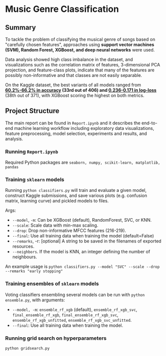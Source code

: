 # Music Genre Classification
## Summary
To tackle the problem of classifying the musical genre of songs based on "carefully chosen features", approaches using **support vector machines (SVM), Random Forest, XGBoost, and deep neural networks** were used.

Data analysis showed high class imbalance in the dataset, and visualizations such as the correlation matrix of features, 3-dimensional PCA projection, and feature-class plots, indicate that many of the features are possibly non-informative and that classes are not easily separable.

On the Kaggle dataset, the best variants of all models ranged from **[60.2%-66.2% in accuracy](https://kaggle.com/c/mlbp-data-analysis-challenge-accuracy-2018) (33rd out of 406) and [0.236-0.171 in log-loss](https://www.kaggle.com/c/mlbp-data-analysis-challenge-log-loss-2018)** (38th out of 371), with XGBoost scoring the highest on both metrics.

## Project Structure
The main report can be found in `Report.ipynb` and it describes the end-to-end machine learning workflow including exploratory data visualizations, feature preprocessing, model selection, experiments and results, and analysis.

###  Running `Report.ipynb`
Required Python packages are `seaborn, numpy, scikit-learn, matplotlib, pandas`

### Training `sklearn` models
Running `python classifiers.py` will train and evaluate a given model, construct Kaggle submissions, and save various plots (e.g. confusion matrix, learning curve) and pickled models to files.

Args:
* `--model`, `-m`: Can be XGBoost (default), RandomForest, SVC, or KNN.
* `--scale`: Scale data with min-max scaling.
* `--drop`: Drop non-informative MFCC features (216-219).
* `--final`: Use all training data when training the model (default=False)
* `--remarks`, -r: [optional] A string to be saved in the filenames of exported resources.
* `--neighbors`. If the model is KNN, an integer defining the number of neighbours.

An example usage is `python classifiers.py --model "SVC" --scale --drop --remarks "early stopping"`

### Training ensembles of `sklearn` models
Voting classifiers ensembling several models can be run with `python ensemble.py`, with arguments:
* `--model, -m`:  `ensemble_rf_xgb` (default), `ensemble_rf_xgb_svc`, `final_ensemble_rf_xgb`, `final_ensemble_rf_xgb_svc`, `ensemble_rf_xgb_unfitted`, `ensemble_rf_xgb_svc_unfitted`.
* `--final`: Use all training data when training the model.

### Running grid search on hyperparameters
`python gridsearch.py`
